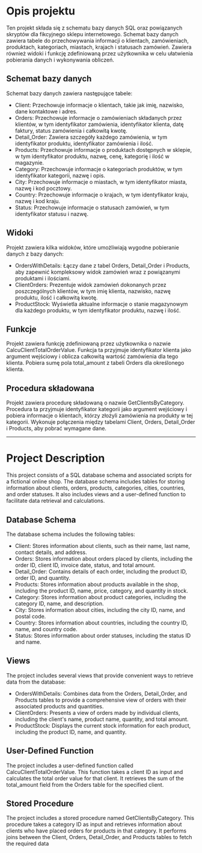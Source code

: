 # Opis projektu
Ten projekt składa się z schematu bazy danych SQL oraz powiązanych skryptów dla fikcyjnego sklepu internetowego. Schemat bazy danych zawiera tabele do przechowywania informacji o klientach, zamówieniach, produktach, kategoriach, miastach, krajach i statusach zamówień. Zawiera również widoki i funkcję zdefiniowaną przez użytkownika w celu ułatwienia pobierania danych i wykonywania obliczeń.

## Schemat bazy danych
Schemat bazy danych zawiera następujące tabele:
- Client: Przechowuje informacje o klientach, takie jak imię, nazwisko, dane kontaktowe i adres.
- Orders: Przechowuje informacje o zamówieniach składanych przez klientów, w tym identyfikator zamówienia, identyfikator klienta, datę faktury, status zamówienia i całkowitą kwotę.
- Detail_Order: Zawiera szczegóły każdego zamówienia, w tym identyfikator produktu, identyfikator zamówienia i ilość.
- Products: Przechowuje informacje o produktach dostępnych w sklepie, w tym identyfikator produktu, nazwę, cenę, kategorię i ilość w magazynie.
- Category: Przechowuje informacje o kategoriach produktów, w tym identyfikator kategorii, nazwę i opis.
- City: Przechowuje informacje o miastach, w tym identyfikator miasta, nazwę i kod pocztowy.
- Country: Przechowuje informacje o krajach, w tym identyfikator kraju, nazwę i kod kraju.
- Status: Przechowuje informacje o statusach zamówień, w tym identyfikator statusu i nazwę.

## Widoki
Projekt zawiera kilka widoków, które umożliwiają wygodne pobieranie danych z bazy danych:
- OrdersWithDetails: Łączy dane z tabel Orders, Detail_Order i Products, aby zapewnić kompleksowy widok zamówień wraz z powiązanymi produktami i ilościami.
- ClientOrders: Prezentuje widok zamówień dokonanych przez poszczególnych klientów, w tym imię klienta, nazwisko, nazwę produktu, ilość i całkowitą kwotę.
- ProductStock: Wyświetla aktualne informacje o stanie magazynowym dla każdego produktu, w tym identyfikator produktu, nazwę i ilość.

## Funkcje
Projekt zawiera funkcję zdefiniowaną przez użytkownika o nazwie CalcuClientTotalOrderValue. Funkcja ta przyjmuje identyfikator klienta jako argument wejściowy i oblicza całkowitą wartość zamówienia dla tego klienta. Pobiera sumę pola total_amount z tabeli Orders dla określonego klienta.

## Procedura składowana
Projekt zawiera procedurę składowaną o nazwie GetClientsByCategory. Procedura ta przyjmuje identyfikator kategorii jako argument wejściowy i pobiera informacje o klientach, którzy złożyli zamówienia na produkty w tej kategorii. Wykonuje połączenia między tabelami Client, Orders, Detail_Order i Products, aby pobrać wymagane dane.

---

# Project Description
This project consists of a SQL database schema and associated scripts for a fictional online shop. The database schema includes tables for storing information about clients, orders, products, categories, cities, countries, and order statuses. It also includes views and a user-defined function to facilitate data retrieval and calculations.

## Database Schema
The database schema includes the following tables:
- Client: Stores information about clients, such as their name, last name, contact details, and address.
- Orders: Stores information about orders placed by clients, including the order ID, client ID, invoice date, status, and total amount.
- Detail_Order: Contains details of each order, including the product ID, order ID, and quantity.
- Products: Stores information about products available in the shop, including the product ID, name, price, category, and quantity in stock.
- Category: Stores information about product categories, including the category ID, name, and description.
- City: Stores information about cities, including the city ID, name, and postal code.
- Country: Stores information about countries, including the country ID, name, and country code.
- Status: Stores information about order statuses, including the status ID and name.

## Views
The project includes several views that provide convenient ways to retrieve data from the database:
- OrdersWithDetails: Combines data from the Orders, Detail_Order, and Products tables to provide a comprehensive view of orders with their associated products and quantities.
- ClientOrders: Presents a view of orders made by individual clients, including the client's name, product name, quantity, and total amount.
- ProductStock: Displays the current stock information for each product, including the product ID, name, and quantity.

## User-Defined Function
The project includes a user-defined function called CalcuClientTotalOrderValue. This function takes a client ID as input and calculates the total order value for that client. It retrieves the sum of the total_amount field from the Orders table for the specified client.

## Stored Procedure
The project includes a stored procedure named GetClientsByCategory. This procedure takes a category ID as input and retrieves information about clients who have placed orders for products in that category. It performs joins between the Client, Orders, Detail_Order, and Products tables to fetch the required data
